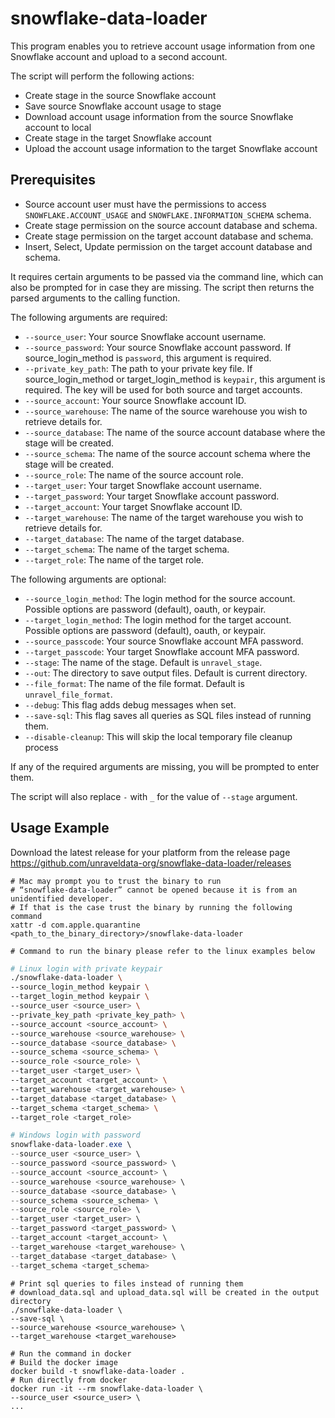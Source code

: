# snowflake-data-loader

This program enables you to retrieve account usage information from one Snowflake account and upload to a second account. 

The script will perform the following actions:
- Create stage in the source Snowflake account
- Save source Snowflake account usage to stage 
- Download account usage information from the source Snowflake account to local
- Create stage in the target Snowflake account
- Upload the account usage information to the target Snowflake account

## Prerequisites
- Source account user must have the permissions to access `SNOWFLAKE.ACCOUNT_USAGE` and `SNOWFLAKE.INFORMATION_SCHEMA` schema.
- Create stage permission on the source account database and schema.
- Create stage permission on the target account database and schema.
- Insert, Select, Update permission on the target account database and schema.

It requires certain arguments to be passed via the command line, which can also be prompted for in case they are missing. The script then returns the parsed arguments to the calling function.

The following arguments are required:
* `--source_user`: Your source Snowflake account username.
* `--source_password`: Your source Snowflake account password. If source_login_method is `password`, this argument is required.
* `--private_key_path`: The path to your private key file. If source_login_method or target_login_method is `keypair`, this argument is required. The key will be used for both source and target accounts.
* `--source_account`: Your source Snowflake account ID.
* `--source_warehouse`: The name of the source warehouse you wish to retrieve details for.
* `--source_database`: The name of the source account database where the stage will be created.
* `--source_schema`: The name of the source account schema where the stage will be created.
* `--source_role`: The name of the source account role.
* `--target_user`: Your target Snowflake account username.
* `--target_password`: Your target Snowflake account password.
* `--target_account`: Your target Snowflake account ID.
* `--target_warehouse`: The name of the target warehouse you wish to retrieve details for.
* `--target_database`: The name of the target database.
* `--target_schema`: The name of the target schema.
* `--target_role`: The name of the target role.

The following arguments are optional:
* `--source_login_method`: The login method for the source account. Possible options are password (default), oauth, or keypair.
* `--target_login_method`: The login method for the target account. Possible options are password (default), oauth, or keypair.
* `--source_passcode`: Your source Snowflake account MFA password.
* `--target_passcode`: Your target Snowflake account MFA password.
* `--stage`: The name of the stage. Default is `unravel_stage`.
* `--out`: The directory to save output files. Default is current directory.
* `--file_format`: The name of the file format. Default is `unravel_file_format`.
* `--debug`: This flag adds debug messages when set.
* `--save-sql`: This flag saves all queries as SQL files instead of running them.
* `--disable-cleanup`: This will skip the local temporary file cleanup process

If any of the required arguments are missing, you will be prompted to enter them. 

The script will also replace `-` with `_` for the value of `--stage` argument.

## Usage Example
Download the latest release for your platform from the release page
https://github.com/unraveldata-org/snowflake-data-loader/releases

```shell
# Mac may prompt you to trust the binary to run
# “snowflake-data-loader” cannot be opened because it is from an unidentified developer.
# If that is the case trust the binary by running the following command
xattr -d com.apple.quarantine  <path_to_the_binary_directory>/snowflake-data-loader

# Command to run the binary please refer to the linux examples below
```

```bash
# Linux login with private keypair
./snowflake-data-loader \
--source_login_method keypair \
--target_login_method keypair \
--source_user <source_user> \
--private_key_path <private_key_path> \
--source_account <source_account> \
--source_warehouse <source_warehouse> \
--source_database <source_database> \
--source_schema <source_schema> \
--source_role <source_role> \
--target_user <target_user> \
--target_account <target_account> \
--target_warehouse <target_warehouse> \
--target_database <target_database> \
--target_schema <target_schema> \
--target_role <target_role>
```

```powershell
# Windows login with password
snowflake-data-loader.exe \
--source_user <source_user> \
--source_password <source_password> \
--source_account <source_account> \
--source_warehouse <source_warehouse> \
--source_database <source_database> \
--source_schema <source_schema> \
--source_role <source_role> \
--target_user <target_user> \
--target_password <target_password> \
--target_account <target_account> \
--target_warehouse <target_warehouse> \
--target_database <target_database> \
--target_schema <target_schema>
```

```shell
# Print sql queries to files instead of running them
# download_data.sql and upload_data.sql will be created in the output directory
./snowflake-data-loader \
--save-sql \
--source_warehouse <source_warehouse> \
--target_warehouse <target_warehouse>
```

```shell
# Run the command in docker
# Build the docker image
docker build -t snowflake-data-loader .
# Run directly from docker
docker run -it --rm snowflake-data-loader \
--source_user <source_user> \
...
```
